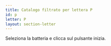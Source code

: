 ```yaml
---
title: Catalogo filtrato per lettera P
id: p
letter: P
layout: section-letter
---
```

Seleziona la batteria e clicca sul pulsante inizia.